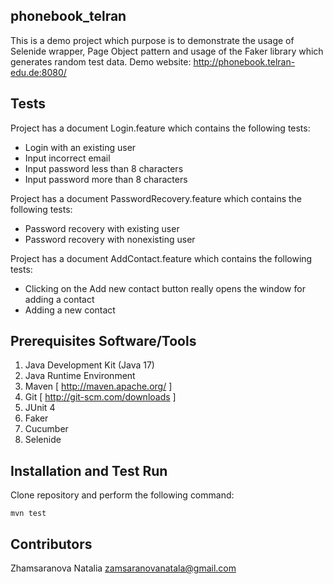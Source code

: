 ## phonebook_telran

This is a demo project which purpose is to demonstrate the usage of Selenide wrapper, Page Object pattern and usage of
the Faker library which generates random test data. Demo website: http://phonebook.telran-edu.de:8080/

## Tests

Project has a document Login.feature which contains the following tests:

* Login with an existing user
* Input incorrect email
* Input password less than 8 characters
* Input password more than 8 characters

Project has a document PasswordRecovery.feature which contains the following tests:

* Password recovery with existing user
* Password recovery with nonexisting user

Project has a document AddContact.feature which contains the following tests:

* Clicking on the Add new contact button really opens the window for adding a contact
* Adding a new contact

## Prerequisites Software/Tools

1. Java Development Kit (Java 17)
2. Java Runtime Environment
3. Maven [ http://maven.apache.org/ ]
4. Git [ http://git-scm.com/downloads ]
5. JUnit 4
6. Faker
7. Cucumber
8. Selenide

## Installation and Test Run

Clone repository and perform the following command:

`mvn test`

## Contributors

Zhamsaranova Natalia zamsaranovanatala@gmail.com